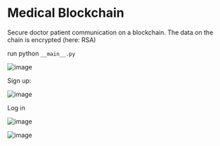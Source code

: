 # Medical Blockchain 
Secure doctor patient communication on a blockchain. The data on the chain is encrypted (here: RSA)

run python `__main__.py`

 
![image](https://github.com/Johann4DL/Med-Blockchain/assets/103281292/c7ffd110-3566-42fd-9966-c816c46dadc1)

Sign up:

![image](https://github.com/Johann4DL/Med-Blockchain/assets/103281292/dbfd47fd-1ddf-4b3d-bfb2-8391fc12883b)

Log in

![image](https://github.com/Johann4DL/Med-Blockchain/assets/103281292/f78bdc4d-aeb5-4a63-a27b-2742b83ace80)


![image](https://github.com/Johann4DL/Med-Blockchain/assets/103281292/ff803798-de40-4a30-8365-8011ae746772)





